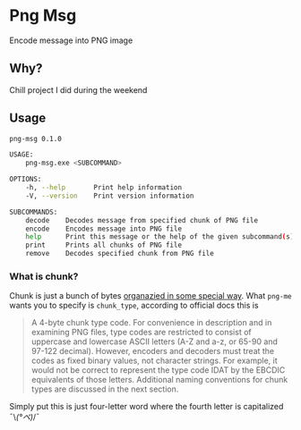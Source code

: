 # Png Msg
Encode message into PNG image
## Why?
Chill project I did during the weekend

## Usage
```bash
png-msg 0.1.0

USAGE:
    png-msg.exe <SUBCOMMAND>

OPTIONS:
    -h, --help       Print help information
    -V, --version    Print version information

SUBCOMMANDS:
    decode    Decodes message from specified chunk of PNG file
    encode    Encodes message into PNG file
    help      Print this message or the help of the given subcommand(s)
    print     Prints all chunks of PNG file
    remove    Decodes specified chunk from PNG file
```
### What is chunk?
Chunk is just a bunch of bytes [organazied in some special way](http://www.libpng.org/pub/png/spec/1.2/PNG-Structure.html). What `png-me` wants you to specify is `chunk_type`, according to official docs this is
> A 4-byte chunk type code. For convenience in description and in examining PNG files, type codes are restricted to consist of uppercase and lowercase ASCII letters (A-Z and a-z, or 65-90 and 97-122 decimal). However, encoders and decoders must treat the codes as fixed binary values, not character strings. For example, it would not be correct to represent the type code IDAT by the EBCDIC equivalents of those letters. Additional naming conventions for chunk types are discussed in the next section.

Simply put this is just four-letter word where the fourth letter is capitalized ¯\\_(°ペ)_/¯
